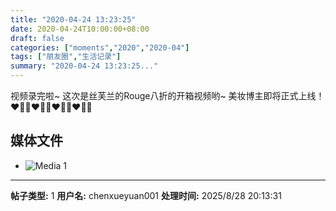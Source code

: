 ```yaml
---
title: "2020-04-24 13:23:25"
date: 2020-04-24T10:00:00+08:00
draft: false
categories: ["moments","2020","2020-04"]
tags: ["朋友圈","生活记录"]
summary: "2020-04-24 13:23:25..."
---
```


视频录完啦~
这次是丝芙兰的Rouge八折的开箱视频哟~
美妆博主即将正式上线！
❤️🖤🤍❤️🖤🤍❤️🖤🤍❤️🖤🤍

## 媒体文件

- ![Media 1](/Moments/photos/2020-04-24/202004241323250.jpg)

---

**帖子类型:** 1
**用户名:** chenxueyuan001
**处理时间:** 2025/8/28 20:13:31